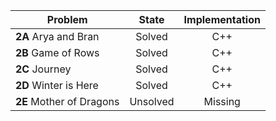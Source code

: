 | Problem        | State           | Implementation  |
| ------------- |:---------------:| :--------------:|
| **2A** Arya and Bran | Solved          | C++            |
| **2B** Game of Rows | Solved          | C++            |
| **2C** Journey | Solved          | C++            |
| **2D** Winter is Here | Solved          | C++            |
| **2E** Mother of Dragons | Unsolved          | Missing            |
